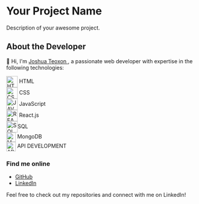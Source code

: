 # Your Project Name

Description of your awesome project.

## About the Developer
👋 Hi, I'm [Joshua Teoxon ](https://github.com/choxii13), a passionate web developer with expertise in the following technologies:
<div>
<img align="center" src="https://www.svgrepo.com/show/452228/html-5.svg" height="30" width="30" alt="HTML"/> HTML 
</div>

<div> 
<img align="center" src="https://www.svgrepo.com/show/303481/css-3-logo.svg" height="30" width="30" alt="CSS"/> CSS 
</div>

<div>
<img align="center" src="https://www.svgrepo.com/show/353925/javascript.svg" height="30" width="30" alt="JAVASCRIPT"/> JavaScript 
</div>

<div>
<img align="center" src="https://www.svgrepo.com/show/493719/react-javascript-js-framework-facebook.svg" height="30" width="30" alt="REACT"/> React.js 
</div>

<div>
<img align="center" src="https://www.svgrepo.com/show/331761/sql-database-sql-azure.svg" height="30" width="30" alt="SQL"/>SQL 
</div>

<div>
<img align="center" src="https://www.svgrepo.com/show/439231/mongodb.svg" height="25" width="25" alt="MONGODB"/> MongoDB 
</div>

<div>
<img align="center" src="https://www.svgrepo.com/show/261808/api.svg" height="25" width="25" alt="API"/> API DEVELOPMENT
</div>
  

### Find me online

- [GitHub](https://github.com/your-username)
- [LinkedIn](https://www.linkedin.com/in/your-linkedin-profile)

Feel free to check out my repositories and connect with me on LinkedIn!

